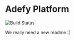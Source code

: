 Adefy Platform
=====================================

![Build Status](https://www.codeship.io/projects/ccb15630-9187-0131-50a5-6a3467d9a0af/status)

We really need a new readme :|
